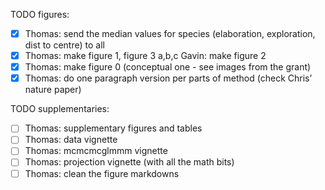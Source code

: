 TODO figures:
- [x] Thomas: send the median values for species (elaboration, exploration, dist to centre) to all
- [x] Thomas: make figure 1, figure 3 a,b,c
Gavin: make figure 2
- [x] Thomas: make figure 0 (conceptual one - see images from the grant)
- [x] Thomas: do one paragraph version per parts of method (check Chris’ nature paper)

TODO supplementaries:
 - [ ] Thomas: supplementary figures and tables
 - [ ] Thomas: data vignette
 - [ ] Thomas: mcmcmcglmmm vignette
 - [ ] Thomas: projection vignette (with all the math bits)
 - [ ] Thomas: clean the figure markdowns